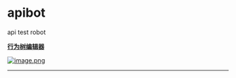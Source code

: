 # apibot
api test robot

[**行为树编辑器**](https://github.com/pojol/apibot-editor)

[![image.png](https://i.postimg.cc/Mp4GWnsY/image.png)](https://postimg.cc/cvRWhLGK)

---

